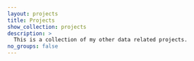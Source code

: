 ```yaml
---
layout: projects
title: Projects
show_collection: projects
description: >
  This is a collection of my other data related projects.
no_groups: false
---
```

